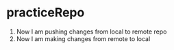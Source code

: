 # practiceRepo

1. Now I am pushing changes from local to remote repo
2. Now I am making changes from remote to local 
